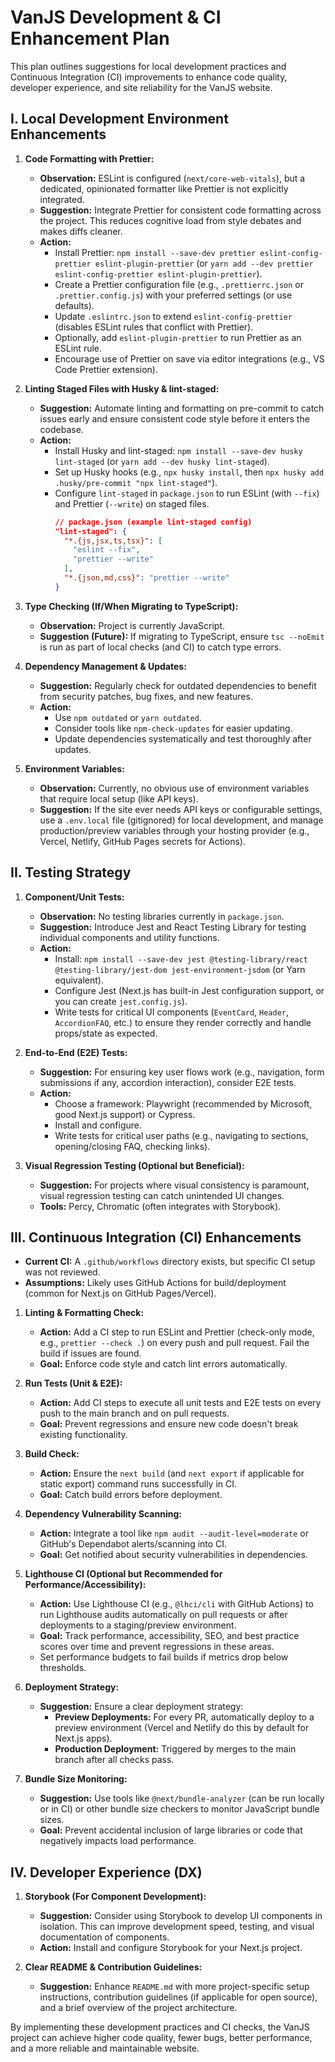 # VanJS Development & CI Enhancement Plan

This plan outlines suggestions for local development practices and Continuous Integration (CI) improvements to enhance code quality, developer experience, and site reliability for the VanJS website.

## I. Local Development Environment Enhancements

1.  **Code Formatting with Prettier:**
    *   **Observation:** ESLint is configured (`next/core-web-vitals`), but a dedicated, opinionated formatter like Prettier is not explicitly integrated.
    *   **Suggestion:** Integrate Prettier for consistent code formatting across the project. This reduces cognitive load from style debates and makes diffs cleaner.
    *   **Action:**
        *   Install Prettier: `npm install --save-dev prettier eslint-config-prettier eslint-plugin-prettier` (or `yarn add --dev prettier eslint-config-prettier eslint-plugin-prettier`).
        *   Create a Prettier configuration file (e.g., `.prettierrc.json` or `.prettier.config.js`) with your preferred settings (or use defaults).
        *   Update `.eslintrc.json` to extend `eslint-config-prettier` (disables ESLint rules that conflict with Prettier).
        *   Optionally, add `eslint-plugin-prettier` to run Prettier as an ESLint rule.
        *   Encourage use of Prettier on save via editor integrations (e.g., VS Code Prettier extension).

2.  **Linting Staged Files with Husky & lint-staged:**
    *   **Suggestion:** Automate linting and formatting on pre-commit to catch issues early and ensure consistent code style before it enters the codebase.
    *   **Action:**
        *   Install Husky and lint-staged: `npm install --save-dev husky lint-staged` (or `yarn add --dev husky lint-staged`).
        *   Set up Husky hooks (e.g., `npx husky install`, then `npx husky add .husky/pre-commit "npx lint-staged"`).
        *   Configure `lint-staged` in `package.json` to run ESLint (with `--fix`) and Prettier (`--write`) on staged files.
            ```json
            // package.json (example lint-staged config)
            "lint-staged": {
              "*.{js,jsx,ts,tsx}": [
                "eslint --fix",
                "prettier --write"
              ],
              "*.{json,md,css}": "prettier --write"
            }
            ```

3.  **Type Checking (If/When Migrating to TypeScript):**
    *   **Observation:** Project is currently JavaScript.
    *   **Suggestion (Future):** If migrating to TypeScript, ensure `tsc --noEmit` is run as part of local checks (and CI) to catch type errors.

4.  **Dependency Management & Updates:**
    *   **Suggestion:** Regularly check for outdated dependencies to benefit from security patches, bug fixes, and new features.
    *   **Action:**
        *   Use `npm outdated` or `yarn outdated`.
        *   Consider tools like `npm-check-updates` for easier updating.
        *   Update dependencies systematically and test thoroughly after updates.

5.  **Environment Variables:**
    *   **Observation:** Currently, no obvious use of environment variables that require local setup (like API keys).
    *   **Suggestion:** If the site ever needs API keys or configurable settings, use a `.env.local` file (gitignored) for local development, and manage production/preview variables through your hosting provider (e.g., Vercel, Netlify, GitHub Pages secrets for Actions).

## II. Testing Strategy

1.  **Component/Unit Tests:**
    *   **Observation:** No testing libraries currently in `package.json`.
    *   **Suggestion:** Introduce Jest and React Testing Library for testing individual components and utility functions.
    *   **Action:**
        *   Install: `npm install --save-dev jest @testing-library/react @testing-library/jest-dom jest-environment-jsdom` (or Yarn equivalent).
        *   Configure Jest (Next.js has built-in Jest configuration support, or you can create `jest.config.js`).
        *   Write tests for critical UI components (`EventCard`, `Header`, `AccordionFAQ`, etc.) to ensure they render correctly and handle props/state as expected.

2.  **End-to-End (E2E) Tests:**
    *   **Suggestion:** For ensuring key user flows work (e.g., navigation, form submissions if any, accordion interaction), consider E2E tests.
    *   **Action:**
        *   Choose a framework: Playwright (recommended by Microsoft, good Next.js support) or Cypress.
        *   Install and configure.
        *   Write tests for critical user paths (e.g., navigating to sections, opening/closing FAQ, checking links).

3.  **Visual Regression Testing (Optional but Beneficial):**
    *   **Suggestion:** For projects where visual consistency is paramount, visual regression testing can catch unintended UI changes.
    *   **Tools:** Percy, Chromatic (often integrates with Storybook).

## III. Continuous Integration (CI) Enhancements

*   **Current CI:** A `.github/workflows` directory exists, but specific CI setup was not reviewed.
*   **Assumptions:** Likely uses GitHub Actions for build/deployment (common for Next.js on GitHub Pages/Vercel).

1.  **Linting & Formatting Check:**
    *   **Action:** Add a CI step to run ESLint and Prettier (check-only mode, e.g., `prettier --check .`) on every push and pull request. Fail the build if issues are found.
    *   **Goal:** Enforce code style and catch lint errors automatically.

2.  **Run Tests (Unit & E2E):**
    *   **Action:** Add CI steps to execute all unit tests and E2E tests on every push to the main branch and on pull requests.
    *   **Goal:** Prevent regressions and ensure new code doesn't break existing functionality.

3.  **Build Check:**
    *   **Action:** Ensure the `next build` (and `next export` if applicable for static export) command runs successfully in CI.
    *   **Goal:** Catch build errors before deployment.

4.  **Dependency Vulnerability Scanning:**
    *   **Action:** Integrate a tool like `npm audit --audit-level=moderate` or GitHub's Dependabot alerts/scanning into CI.
    *   **Goal:** Get notified about security vulnerabilities in dependencies.

5.  **Lighthouse CI (Optional but Recommended for Performance/Accessibility):**
    *   **Action:** Use Lighthouse CI (e.g., `@lhci/cli` with GitHub Actions) to run Lighthouse audits automatically on pull requests or after deployments to a staging/preview environment.
    *   **Goal:** Track performance, accessibility, SEO, and best practice scores over time and prevent regressions in these areas.
    *   Set performance budgets to fail builds if metrics drop below thresholds.

6.  **Deployment Strategy:**
    *   **Suggestion:** Ensure a clear deployment strategy:
        *   **Preview Deployments:** For every PR, automatically deploy to a preview environment (Vercel and Netlify do this by default for Next.js apps).
        *   **Production Deployment:** Triggered by merges to the main branch after all checks pass.

7.  **Bundle Size Monitoring:**
    *   **Suggestion:** Use tools like `@next/bundle-analyzer` (can be run locally or in CI) or other bundle size checkers to monitor JavaScript bundle sizes.
    *   **Goal:** Prevent accidental inclusion of large libraries or code that negatively impacts load performance.

## IV. Developer Experience (DX)

1.  **Storybook (For Component Development):**
    *   **Suggestion:** Consider using Storybook to develop UI components in isolation. This can improve development speed, testing, and visual documentation of components.
    *   **Action:** Install and configure Storybook for your Next.js project.

2.  **Clear README & Contribution Guidelines:**
    *   **Suggestion:** Enhance `README.md` with more project-specific setup instructions, contribution guidelines (if applicable for open source), and a brief overview of the project architecture.

By implementing these development practices and CI checks, the VanJS project can achieve higher code quality, fewer bugs, better performance, and a more reliable and maintainable website.
